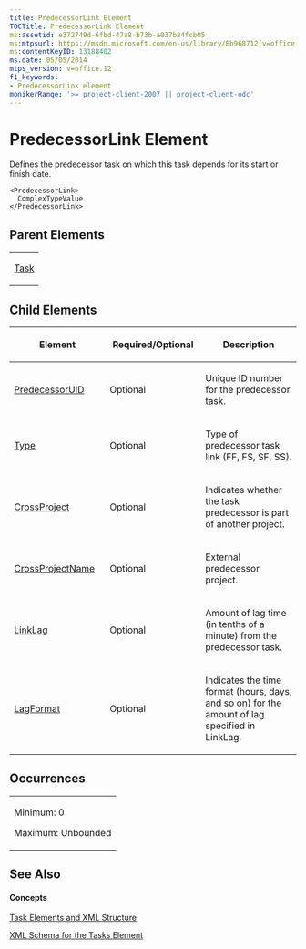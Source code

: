```yaml
---
title: PredecessorLink Element
TOCTitle: PredecessorLink Element
ms:assetid: e372749d-6fbd-47a8-b73b-a037b24fcb05
ms:mtpsurl: https://msdn.microsoft.com/en-us/library/Bb968712(v=office.12)
ms:contentKeyID: 13188402
ms.date: 05/05/2014
mtps_version: v=office.12
f1_keywords:
- PredecessorLink element
monikerRange: '>= project-client-2007 || project-client-odc'
---
```


# PredecessorLink Element




Defines the predecessor task on which this task depends for its start or finish date.

    <PredecessorLink>
      ComplexTypeValue
    </PredecessorLink>

## Parent Elements

<table>
<colgroup>
<col style="width: 100%" />
</colgroup>
<tbody>
<tr class="odd">
<td><p><a href="bb968487(v=office.12).md">Task</a></p></td>
</tr>
</tbody>
</table>

## Child Elements

<table>
<colgroup>
<col style="width: 33%" />
<col style="width: 33%" />
<col style="width: 33%" />
</colgroup>
<thead>
<tr class="header">
<th><p>Element</p></th>
<th><p>Required/Optional</p></th>
<th><p>Description</p></th>
</tr>
</thead>
<tbody>
<tr class="odd">
<td><p><a href="bb968447(v=office.12).md">PredecessorUID</a></p></td>
<td><p>Optional</p></td>
<td><p>Unique ID number for the predecessor task.</p></td>
</tr>
<tr class="even">
<td><p><a href="bb968434(v=office.12).md">Type</a></p></td>
<td><p>Optional</p></td>
<td><p>Type of predecessor task link (FF, FS, SF, SS).</p></td>
</tr>
<tr class="odd">
<td><p><a href="bb968586(v=office.12).md">CrossProject</a></p></td>
<td><p>Optional</p></td>
<td><p>Indicates whether the task predecessor is part of another project.</p></td>
</tr>
<tr class="even">
<td><p><a href="bb968597(v=office.12).md">CrossProjectName</a></p></td>
<td><p>Optional</p></td>
<td><p>External predecessor project.</p></td>
</tr>
<tr class="odd">
<td><p><a href="bb968558(v=office.12).md">LinkLag</a></p></td>
<td><p>Optional</p></td>
<td><p>Amount of lag time (in tenths of a minute) from the predecessor task.</p></td>
</tr>
<tr class="even">
<td><p><a href="bb968698(v=office.12).md">LagFormat</a></p></td>
<td><p>Optional</p></td>
<td><p>Indicates the time format (hours, days, and so on) for the amount of lag specified in LinkLag.</p></td>
</tr>
</tbody>
</table>

## Occurrences

<table>
<colgroup>
<col style="width: 100%" />
</colgroup>
<tbody>
<tr class="odd">
<td><p>Minimum: 0</p>
<p>Maximum: Unbounded</p></td>
</tr>
</tbody>
</table>

## See Also

#### Concepts

[Task Elements and XML Structure](bb968475\(v=office.12\).md)

[XML Schema for the Tasks Element](bb968415\(v=office.12\).md)

